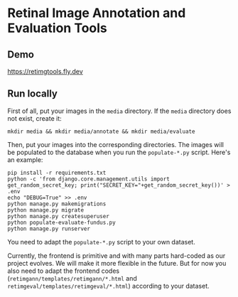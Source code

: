 # Retinal Image Annotation and Evaluation Tools

## Demo

https://retimgtools.fly.dev

## Run locally

First of all, put your images in the `media` directory. If the `media` directory does not exist, create it:

```shell
mkdir media && mkdir media/annotate && mkdir media/evaluate
```

Then, put your images into the corresponding directories. The images will be populated to the database when you run the `populate-*.py` script. Here's an example:

```shell
pip install -r requirements.txt
python -c 'from django.core.management.utils import get_random_secret_key; print("SECRET_KEY="+get_random_secret_key())' > .env
echo "DEBUG=True" >> .env
python manage.py makemigrations
python manage.py migrate
python manage.py createsuperuser
python populate-evaluate-fundus.py
python manage.py runserver
```

You need to adapt the `populate-*.py` script to your own dataset.

Currently, the frontend is primitive and with many parts hard-coded as our project evolves. We will make it more flexible in the future. But for now you also need to adapt the frontend codes (`retimgann/templates/retimgann/*.html` and `retimgeval/templates/retimgeval/*.html`) according to your dataset.